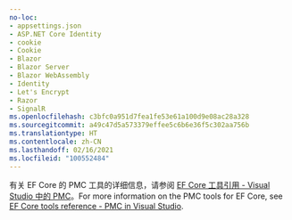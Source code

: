 ```yaml
---
no-loc:
- appsettings.json
- ASP.NET Core Identity
- cookie
- Cookie
- Blazor
- Blazor Server
- Blazor WebAssembly
- Identity
- Let's Encrypt
- Razor
- SignalR
ms.openlocfilehash: c3bfc0a951d7fea1fe53e61a100d9e08ac28a328
ms.sourcegitcommit: a49c47d5a573379effee5c6b6e36f5c302aa756b
ms.translationtype: HT
ms.contentlocale: zh-CN
ms.lasthandoff: 02/16/2021
ms.locfileid: "100552484"
---
```

<span data-ttu-id="6c377-101">有关 EF Core 的 PMC 工具的详细信息，请参阅 [EF Core 工具引用 - Visual Studio 中的 PMC](/ef/core/miscellaneous/cli/powershell)。</span><span class="sxs-lookup"><span data-stu-id="6c377-101">For more information on the PMC tools for EF Core, see [EF Core tools reference - PMC in Visual Studio](/ef/core/miscellaneous/cli/powershell).</span></span>